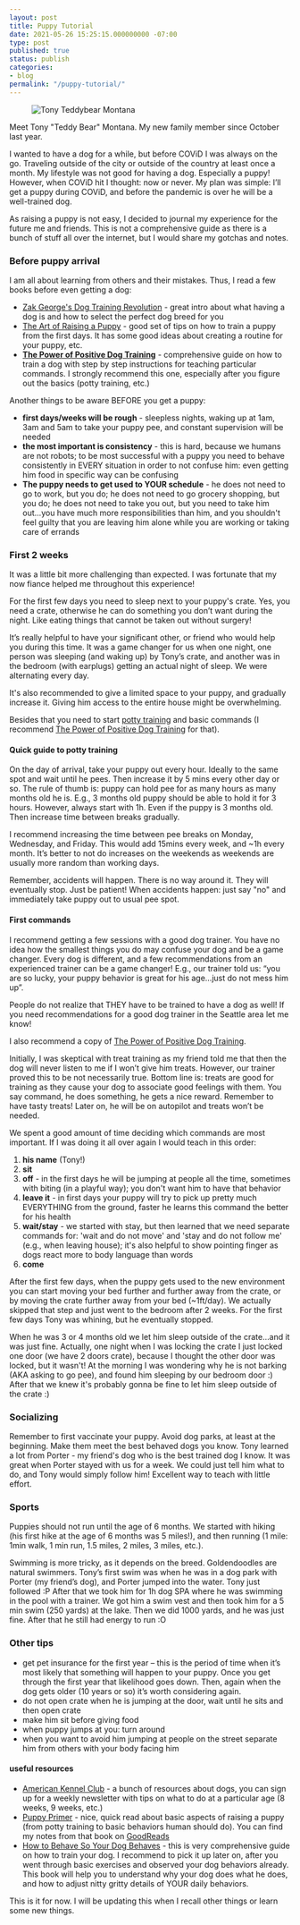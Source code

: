```yaml
---
layout: post
title: Puppy Tutorial
date: 2021-05-26 15:25:15.000000000 -07:00
type: post
published: true
status: publish
categories:
- blog
permalink: "/puppy-tutorial/"
---
```

<figure class="wp-block-image size-large"><img src="{{ site.baseurl }}/assets/2021/05/pluto.jpeg" alt="Tony Teddybear Montana" class="wp-image-19962" /></figure>
<p>Meet Tony "Teddy Bear" Montana. My new family member since October last year.</p>
<p>I wanted to have a dog for a while, but before COViD I was always on the go. Traveling outside of the city or outside of the country at least once a month. My lifestyle was not good for having a dog. Especially a puppy! However, when COViD hit I thought: now or never. My plan was simple: I’ll get a puppy during COViD, and before the pandemic is over he will be a well-trained dog.</p>
<p>As raising a puppy is not easy, I decided to journal my experience for the future me and friends. This is not a comprehensive guide as there is a bunch of stuff all over the internet, but I would share my gotchas and notes.</p>
<h3>Before puppy arrival</h3>
<p>I am all about learning from others and their mistakes. Thus, I read a few books before even getting a dog:</p>
<ul>
<li><a href="https://amzn.to/3B8KmcY">Zak George's Dog Training Revolution</a> - great intro about what having a dog is and how to select the perfect dog breed for you</li>
<li><a href="https://amzn.to/333lN4w">The Art of Raising a Puppy</a> - good set of tips on how to train a puppy from the first days. It has some good ideas about creating a routine for your puppy, etc.
</li>
<li><strong><a href="https://amzn.to/3rsHKmQ">The Power of Positive Dog Training</a></strong> - comprehensive guide on how to train a dog with step by step instructions for teaching particular commands. I strongly recommend this one, especially after you figure out the basics (potty training, etc.)</li>
</ul>
<p>Another things to be aware BEFORE you get a puppy:</p>
<ul>
<li><b>first days/weeks will be rough</b> - sleepless nights, waking up at 1am, 3am and 5am to take your puppy pee, and constant supervision will be needed</li>
<li><b>the most important is consistency</b> - this is hard, because we humans are not robots; to be most successful with a puppy you need to behave consistently in EVERY situation in order to not confuse him: even getting him food in specific way can be confusing</li>
<li><b>The puppy needs to get used to YOUR schedule</b> - he does not need to go to work, but you do; he does not need to go grocery shopping, but you do; he does not need to take you out, but you need to take him out...you have much more responsibilities than him, and you shouldn't feel guilty that you are leaving him alone while you are working or taking care of errands</li>
</ul>
<h3>First 2 weeks</h3>
<p>It was a little bit more challenging than expected. I was fortunate that my now fiance helped me throughout this experience!</p>
<p>For the first few days you need to sleep next to your puppy's crate. Yes, you need a crate, otherwise he can do something you don’t want during the night. Like eating things that cannot be taken out without surgery!</p>
<p>It’s really helpful to have your significant other, or friend who would help you during this time. It was a game changer for us when one night, one person was sleeping (and waking up) by Tony’s crate, and another was in the bedroom (with earplugs) getting an actual night of sleep. We were alternating every day.</p>
<p>It's also recommended to give a limited space to your puppy, and gradually increase it. Giving him access to the entire house might be overwhelming.</p>
<p>Besides that you need to start <a href="https://www.akc.org/expert-advice/training/potty-training-your-puppy-timeline-and-tips/">potty training</a> and basic commands (I recommend <a href="https://amzn.to/3rsHKmQ">The Power of Positive Dog Training</a> for that).</p>
<h4>Quick guide to potty training</h4>
<p>On the day of arrival, take your puppy out every hour. Ideally to the same spot and wait until he pees. Then increase it by 5 mins every other day or so. The rule of thumb is: puppy can hold pee for as many hours as many months old he is. E.g., 3 months old puppy should be able to hold it for 3 hours. However, always start with 1h. Even if the puppy is 3 months old. Then increase time between breaks gradually.</p>
<p>I recommend increasing the time between pee breaks on Monday, Wednesday, and Friday. This would add 15mins every week, and ~1h every month. It’s better to not do increases on the weekends as weekends are usually more random than working days.</p>
<p>Remember, accidents will happen. There is no way around it. They will eventually stop. Just be patient! When accidents happen: just say "no" and immediately take puppy out to usual pee spot.</p>
<h4>First commands</h4>
<p>I recommend getting a few sessions with a good dog trainer. You have no idea how the smallest things you do may confuse your dog and be a game changer. Every dog is different, and a few recommendations from an experienced trainer can be a game changer! E.g., our trainer told us: “you are so lucky, your puppy behavior is great for his age…just do not mess him up”.</p>
<p>People do not realize that THEY have to be trained to have a dog as well! If you need recommendations for a good dog trainer in the Seattle area let me know!</p>
<p>I also recommend a copy of <a href="https://amzn.to/3rsHKmQ">The Power of Positive Dog Training</a>.</p>
<p>Initially, I was skeptical with treat training as my friend told me that then the dog will never listen to me if I won’t give him treats. However, our trainer proved this to be not necessarily true. Bottom line is: treats are good for training as they cause your dog to associate good feelings with them. You say command, he does something, he gets a nice reward. Remember to have tasty treats! Later on, he will be on autopilot and treats won’t be needed.</p>
<p>We spent a good amount of time deciding which commands are most important. If I was doing it all over again I would teach in this order:</p>
<ol>
<li><b>his name</b> (Tony!)</li>
<li><b>sit</b></li>
<li><b>off</b> - in the first days he will be jumping at people all the time, sometimes with biting (in a playful way); you don't want him to have that behavior</li>
<li><b>leave it</b> - in first days your puppy will try to pick up pretty much EVERYTHING from the ground, faster he learns this command the better for his health</li>
<li><b>wait/stay</b> - we started with stay, but then learned that we need separate commands for: 'wait and do not move' and 'stay and do not follow me' (e.g., when leaving house); it's also helpful to show pointing finger as dogs react more to body language than words</li>
<li><b>come</b></li>
</ol>
<p>After the first few days, when the puppy gets used to the new environment you can start moving your bed further and further away from the crate, or by moving the crate further away from your bed (~1ft/day). We actually skipped that step and just went to the bedroom after 2 weeks. For the first few days Tony was whining, but he eventually stopped.</p>
<p>When he was 3 or 4 months old we let him sleep outside of the crate...and it was just fine. Actually, one night when I was locking the crate I just locked one door (we have 2 doors crate), because I thought the other door was locked, but it wasn't! At the morning I was wondering why he is not barking (AKA asking to go pee), and found him sleeping by our bedroom door :) After that we knew it's probably gonna be fine to let him sleep outside of the crate :)</p>
<h3>Socializing</h3>
<p>Remember to first vaccinate your puppy. Avoid dog parks, at least at the beginning. Make them meet the best behaved dogs you know. Tony learned a lot from Porter - my friend's dog who is the best trained dog I know. It was great when Porter stayed with us for a week. We could just tell him what to do, and Tony would simply follow him! Excellent way to teach with little effort.</p>
<h3>Sports</h3>
<p>Puppies should not run until the age of 6 months. We started with hiking (his first hike at the age of 6 months was 5 miles!), and then running (1 mile: 1min walk, 1 min run, 1.5 miles, 2 miles, 3 miles, etc.).</p>
<p>Swimming is more tricky, as it depends on the breed. Goldendoodles are natural swimmers. Tony’s first swim was when he was in a dog park with Porter (my friend’s dog), and Porter jumped into the water. Tony just followed :P After that we took him for 1h dog SPA where he was swimming in the pool with a trainer. We got him a swim vest and then took him for a 5 min swim (250 yards) at the lake. Then we did 1000 yards, and he was just fine. After that he still had energy to run :O</p>
<h3>Other tips</h3>
<ul>
<li>get pet insurance for the first year – this is the period of time when it’s most likely that something will happen to your puppy. Once you get through the first year that likelihood goes down. Then, again when the dog gets older (10 years or so) it’s worth considering again.</li>
<li>do not open crate when he is jumping at the door, wait until he sits and then open crate</li>
<li>make him sit before giving food</li>
<li>when puppy jumps at you: turn around</li>
<li>when you want to avoid him jumping at people on the street separate him from others with your body facing him</li>
</ul>
<h4>useful resources</h4>
<ul>
<li><a href="https://www.akc.org/">American Kennel Club</a> - a bunch of resources about dogs, you can sign up for a weekly newsletter with tips on what to do at a particular age (8 weeks, 9 weeks, etc.)</li>
<li><a href="https://amzn.to/3GwgEzE">Puppy Primer</a> - nice, quick read about basic aspects of raising a puppy (from potty training to basic behaviors human should do). You can find my notes from that book on <a href="https://www.goodreads.com/review/show/3545969970?book_show_action=false&from_review_page=1">GoodReads</a></li>
<li><a href="https://amzn.to/3rX7Cqf">How to Behave So Your Dog Behaves</a> - this is very comprehensive guide on how to train your dog. I recommend to pick it up later on, after you went through basic exercises and observed your dog behaviors already. This book will help you to understand why your dog does what he does, and how to adjust nitty gritty details of YOUR daily behaviors.</li>
</ul>
<p>This is it for now. I will be updating this when I recall other things or learn some new things.</p>

